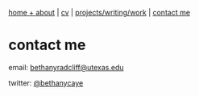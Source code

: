 [home + about](index.md)  |     [cv](cv.md)    |    [projects/writing/work](projects.md)   |    [contact me](contact.md)

# contact me

email: bethanyradcliff@utexas.edu

twitter: [@bethanycaye](https://twitter.com/bethanycaye)
